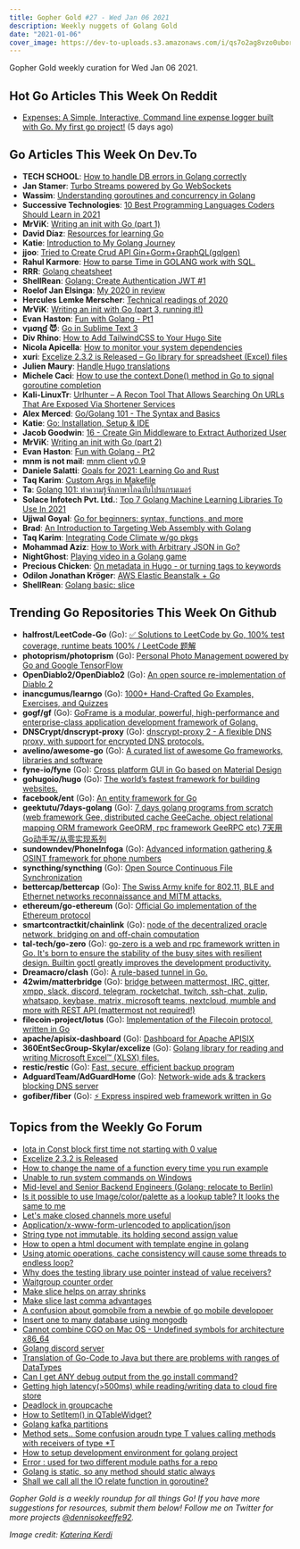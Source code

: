 ```yaml
---
title: Gopher Gold #27 - Wed Jan 06 2021
description: Weekly nuggets of Golang Gold
date: "2021-01-06"
cover_image: https://dev-to-uploads.s3.amazonaws.com/i/qs7o2ag8vzo0uborgc7v.png
---
```


Gopher Gold weekly curation for Wed Jan 06 2021.



## Hot Go Articles This Week On Reddit

- [Expenses: A Simple, Interactive, Command line expense logger built with Go. My first go project!](https://www.reddit.com/r/golang/comments/ko0x3h/expenses_a_simple_interactive_command_line/) (5 days ago)



## Go Articles This Week On Dev.To

- **TECH SCHOOL**: [How to handle DB errors in Golang correctly](https://dev.to/techschoolguru/how-to-handle-db-errors-in-golang-correctly-11ek)
- **Jan Stamer**: [Turbo Streams powered by Go WebSockets](https://dev.to/remast/turbo-streams-powered-by-go-websockets-1578)
- **Wassim**: [Understanding goroutines and concurrency in Golang](https://dev.to/wassimbj/understanding-goroutines-and-concurrency-in-golang-216n)
- **Successive Technologies**: [10 Best Programming Languages Coders Should Learn in 2021](https://dev.to/successivetechblogs/10-best-programming-languages-coders-should-learn-in-2021-3e2l)
- **MrViK**: [Writing an init with Go (part 1)](https://dev.to/__mrvik__/writing-an-init-with-go-part-1-3f35)
- **David Díaz**: [Resources for learning Go](https://dev.to/dd8888/resources-for-learning-go-4jfe)
- **Katie**: [Introduction to My Golang Journey](https://dev.to/katieraby/introduction-to-my-golang-journey-25kd)
- **jjoo**: [Tried to Create Crud API Gin+Gorm+GraphQL(gqlgen)](https://dev.to/version1/tried-to-create-crud-api-gin-gorm-graphql-gqlgen-16cg)
- **Rahul Karmore**: [How to parse Time in GOLANG work with SQL.](https://dev.to/rahulkarmore/how-to-parse-time-of-time-time-in-golang-work-with-sql-db-in)
- **RRR**: [Golang cheatsheet](https://dev.to/rrr/golang-cheatsheet-2ni5)
- **ShellRean**: [Golang: Create Authentication JWT #1](https://dev.to/shellrean/golang-auth-create-authentication-gin-jwt-1-41e4)
- **Roelof Jan Elsinga**: [My 2020 in review](https://dev.to/roelofjanelsinga/my-2020-in-review-49i3)
- **Hercules Lemke Merscher**: [Technical readings of 2020](https://dev.to/hlmerscher/technical-readings-of-2020-3ofa)
- **MrViK**: [Writing an init with Go (part 3, running it!)](https://dev.to/__mrvik__/writing-an-init-with-go-part-3-1m5f)
- **Evan Haston**: [Fun with Golang - Pt1](https://dev.to/dmevanct/fun-with-golang-pt1-5g2b)
- **ѵµσɳɠ 😈**: [Go in Sublime Text 3](https://dev.to/vuong/go-in-sublime-text-3-hb5)
- **Div Rhino**: [How to Add TailwindCSS to Your Hugo Site](https://dev.to/divrhino/how-to-add-tailwindcss-to-your-hugo-site-5290)
- **Nicola Apicella**: [How to monitor your system dependencies](https://dev.to/napicella/how-to-monitor-your-dependencies-15ii)
- **xuri**: [Excelize 2.3.2 is Released – Go library for spreadsheet (Excel) files](https://dev.to/xuri/excelize-2-3-2-is-released-go-library-for-spreadsheet-excel-files-3gm4)
- **Julien Maury**: [Handle Hugo translations](https://dev.to/jmau111/handle-hugo-translations-1gf7)
- **Michele Caci**: [How to use the context.Done() method in Go to signal goroutine completion](https://dev.to/mcaci/how-to-use-the-context-done-method-in-go-22me)
- **Kali-LinuxTr**: [Urlhunter – A Recon Tool That Allows Searching On URLs That Are Exposed Via Shortener Services](https://dev.to/kalilinuxtr/urlhunter-a-recon-tool-that-allows-searching-on-urls-that-are-exposed-via-shortener-services-495n)
- **Alex Merced**: [Go/Golang 101 - The Syntax and Basics](https://dev.to/alexmercedcoder/go-golang-101-the-syntax-and-basics-1lig)
- **Katie**: [Go: Installation, Setup & IDE](https://dev.to/katieraby/go-installation-setup-ide-27e8)
- **Jacob Goodwin**: [16 - Create Gin Middleware to Extract Authorized User](https://dev.to/jacobsngoodwin/16-create-gin-middleware-to-extract-authorized-user-1jom)
- **MrViK**: [Writing an init with Go (part 2)](https://dev.to/__mrvik__/writing-an-init-with-go-part-2-1dnm)
- **Evan Haston**: [Fun with Golang - Pt2](https://dev.to/dmevanct/fun-with-golang-pt2-49gp)
- **mnm is not mail**: [mnm client v0.9](https://dev.to/mnmnotmail/mnm-client-v0-9-4e2a)
- **Daniele Salatti**: [Goals for 2021: Learning Go and Rust](https://dev.to/danielesalatti/goals-for-2021-learning-go-and-rust-2g2a)
- **Taq Karim**: [Custom Args in Makefile](https://dev.to/taqkarim/custom-args-in-makefile-3mof)
- **Ta**: [Golang 101: ทำความรู้จักภาษาโกฉบับโปรแกรมเมอร์](https://dev.to/centrilliontech/golang-101-21ko)
- **Solace Infotech Pvt. Ltd.**: [Top 7 Golang Machine Learning Libraries To Use In 2021](https://dev.to/ltdsolace/top-7-golang-machine-learning-libraries-to-use-in-2021-25m5)
- **Ujjwal Goyal**: [Go for beginners: syntax, functions, and more](https://dev.to/importhuman/go-for-beginners-syntax-functions-and-more-2a4h)
- **Brad**: [An Introduction to Targeting Web Assembly with Golang](https://dev.to/bradcypert/an-introduction-to-targeting-web-assembly-with-golang-5dhe)
- **Taq Karim**: [Integrating Code Climate w/go pkgs](https://dev.to/taqkarim/integrating-code-climate-w-go-pkgs-2on6)
- **Mohammad Aziz**: [How to Work with Arbitrary JSON in Go?](https://dev.to/iaziz786/how-to-work-with-arbitrary-json-in-go-1f71)
- **NightGhost**: [Playing video in a Golang game](https://dev.to/zergon321/playing-video-in-a-golang-game-531h)
- **Precious Chicken**: [On metadata in Hugo - or turning tags to keywords](https://dev.to/preciouschicken/on-metadata-in-hugo-or-turning-tags-to-keywords-3226)
- **Odilon Jonathan Kröger**: [AWS Elastic Beanstalk + Go](https://dev.to/odilonjk/aws-elastic-beanstalk-go-2kaf)
- **ShellRean**: [Golang basic: slice](https://dev.to/shellrean/golang-basic-slice-437k)



## Trending Go Repositories This Week On Github

- **halfrost/LeetCode-Go** (Go): [✅ Solutions to LeetCode by Go, 100% test coverage, runtime beats 100% / LeetCode 题解](https://github.com/halfrost/LeetCode-Go)
- **photoprism/photoprism** (Go): [Personal Photo Management powered by Go and Google TensorFlow](https://github.com/photoprism/photoprism)
- **OpenDiablo2/OpenDiablo2** (Go): [An open source re-implementation of Diablo 2](https://github.com/OpenDiablo2/OpenDiablo2)
- **inancgumus/learngo** (Go): [1000+ Hand-Crafted Go Examples, Exercises, and Quizzes](https://github.com/inancgumus/learngo)
- **gogf/gf** (Go): [GoFrame is a modular, powerful, high-performance and enterprise-class application development framework of Golang.](https://github.com/gogf/gf)
- **DNSCrypt/dnscrypt-proxy** (Go): [dnscrypt-proxy 2 - A flexible DNS proxy, with support for encrypted DNS protocols.](https://github.com/DNSCrypt/dnscrypt-proxy)
- **avelino/awesome-go** (Go): [A curated list of awesome Go frameworks, libraries and software](https://github.com/avelino/awesome-go)
- **fyne-io/fyne** (Go): [Cross platform GUI in Go based on Material Design](https://github.com/fyne-io/fyne)
- **gohugoio/hugo** (Go): [The world’s fastest framework for building websites.](https://github.com/gohugoio/hugo)
- **facebook/ent** (Go): [An entity framework for Go](https://github.com/facebook/ent)
- **geektutu/7days-golang** (Go): [7 days golang programs from scratch (web framework Gee, distributed cache GeeCache, object relational mapping ORM framework GeeORM, rpc framework GeeRPC etc) 7天用Go动手写/从零实现系列](https://github.com/geektutu/7days-golang)
- **sundowndev/PhoneInfoga** (Go): [Advanced information gathering & OSINT framework for phone numbers](https://github.com/sundowndev/PhoneInfoga)
- **syncthing/syncthing** (Go): [Open Source Continuous File Synchronization](https://github.com/syncthing/syncthing)
- **bettercap/bettercap** (Go): [The Swiss Army knife for 802.11, BLE and Ethernet networks reconnaissance and MITM attacks.](https://github.com/bettercap/bettercap)
- **ethereum/go-ethereum** (Go): [Official Go implementation of the Ethereum protocol](https://github.com/ethereum/go-ethereum)
- **smartcontractkit/chainlink** (Go): [node of the decentralized oracle network, bridging on and off-chain computation](https://github.com/smartcontractkit/chainlink)
- **tal-tech/go-zero** (Go): [go-zero is a web and rpc framework written in Go. It's born to ensure the stability of the busy sites with resilient design. Builtin goctl greatly improves the development productivity.](https://github.com/tal-tech/go-zero)
- **Dreamacro/clash** (Go): [A rule-based tunnel in Go.](https://github.com/Dreamacro/clash)
- **42wim/matterbridge** (Go): [bridge between mattermost, IRC, gitter, xmpp, slack, discord, telegram, rocketchat, twitch, ssh-chat, zulip, whatsapp, keybase, matrix, microsoft teams, nextcloud, mumble and more with REST API (mattermost not required!)](https://github.com/42wim/matterbridge)
- **filecoin-project/lotus** (Go): [Implementation of the Filecoin protocol, written in Go](https://github.com/filecoin-project/lotus)
- **apache/apisix-dashboard** (Go): [Dashboard for Apache APISIX](https://github.com/apache/apisix-dashboard)
- **360EntSecGroup-Skylar/excelize** (Go): [Golang library for reading and writing Microsoft Excel™ (XLSX) files.](https://github.com/360EntSecGroup-Skylar/excelize)
- **restic/restic** (Go): [Fast, secure, efficient backup program](https://github.com/restic/restic)
- **AdguardTeam/AdGuardHome** (Go): [Network-wide ads & trackers blocking DNS server](https://github.com/AdguardTeam/AdGuardHome)
- **gofiber/fiber** (Go): [⚡️ Express inspired web framework written in Go](https://github.com/gofiber/fiber)



## Topics from the Weekly Go Forum

- [Iota in Const block first time not starting with 0 value](https://forum.golangbridge.org/t/iota-in-const-block-first-time-not-starting-with-0-value/21894)
- [Excelize 2.3.2 is Released](https://forum.golangbridge.org/t/excelize-2-3-2-is-released/21902)
- [How to change the name of a function every time you run example](https://forum.golangbridge.org/t/how-to-change-the-name-of-a-function-every-time-you-run-example/21857)
- [Unable to run system commands on Windows](https://forum.golangbridge.org/t/unable-to-run-system-commands-on-windows/21866)
- [Mid-level and Senior Backend Engineers (Golang; relocate to Berlin)](https://forum.golangbridge.org/t/mid-level-and-senior-backend-engineers-golang-relocate-to-berlin/21921)
- [Is it possible to use Image/color/palette as a lookup table? It looks the same to me](https://forum.golangbridge.org/t/is-it-possible-to-use-image-color-palette-as-a-lookup-table-it-looks-the-same-to-me/21841)
- [Let's make closed channels more useful](https://forum.golangbridge.org/t/lets-make-closed-channels-more-useful/21891)
- [Application/x-www-form-urlencoded to application/json](https://forum.golangbridge.org/t/application-x-www-form-urlencoded-to-application-json/21900)
- [String type not immutable, its holding second assign value](https://forum.golangbridge.org/t/string-type-not-immutable-its-holding-second-assign-value/21895)
- [How to open a html document with template engine in golang](https://forum.golangbridge.org/t/how-to-open-a-html-document-with-template-engine-in-golang/21880)
- [Using atomic operations, cache consistency will cause some threads to endless loop?](https://forum.golangbridge.org/t/using-atomic-operations-cache-consistency-will-cause-some-threads-to-endless-loop/21911)
- [Why does the testing library use pointer instead of value receivers?](https://forum.golangbridge.org/t/why-does-the-testing-library-use-pointer-instead-of-value-receivers/21907)
- [Waitgroup counter order](https://forum.golangbridge.org/t/waitgroup-counter-order/21884)
- [Make slice helps on array shrinks](https://forum.golangbridge.org/t/make-slice-helps-on-array-shrinks/21923)
- [Make slice last comma advantages](https://forum.golangbridge.org/t/make-slice-last-comma-advantages/21928)
- [A confusion about gomobile from a newbie of go mobile developoer](https://forum.golangbridge.org/t/a-confusion-about-gomobile-from-a-newbie-of-go-mobile-developoer/21853)
- [Insert one to many database using mongodb](https://forum.golangbridge.org/t/insert-one-to-many-database-using-mongodb/21855)
- [Cannot combine CGO on Mac OS - Undefined symbols for architecture x86_64](https://forum.golangbridge.org/t/cannot-combine-cgo-on-mac-os-undefined-symbols-for-architecture-x86-64/21860)
- [Golang discord server](https://forum.golangbridge.org/t/golang-discord-server/21926)
- [Translation of Go-Code to Java but there are problems with ranges of DataTypes](https://forum.golangbridge.org/t/translation-of-go-code-to-java-but-there-are-problems-with-ranges-of-datatypes/21938)
- [Can I get ANY debug output from the go install command?](https://forum.golangbridge.org/t/can-i-get-any-debug-output-from-the-go-install-command/21909)
- [Getting high latency(>500ms) while reading/writing data to cloud fire store](https://forum.golangbridge.org/t/getting-high-latency-500ms-while-reading-writing-data-to-cloud-fire-store/21879)
- [Deadlock in groupcache](https://forum.golangbridge.org/t/deadlock-in-groupcache/21868)
- [How to SetItem() in QTableWidget?](https://forum.golangbridge.org/t/how-to-setitem-in-qtablewidget/21896)
- [Golang kafka partitions](https://forum.golangbridge.org/t/golang-kafka-partitions/21898)
- [Method sets.. Some confusion aroudn type T values calling methods with receivers of type *T](https://forum.golangbridge.org/t/method-sets-some-confusion-aroudn-type-t-values-calling-methods-with-receivers-of-type-t/21915)
- [How to setup development environment for golang project](https://forum.golangbridge.org/t/how-to-setup-development-environment-for-golang-project/21919)
- [Error : used for two different module paths for a repo](https://forum.golangbridge.org/t/error-used-for-two-different-module-paths-for-a-repo/21939)
- [Golang is static, so any method should static always](https://forum.golangbridge.org/t/golang-is-static-so-any-method-should-static-always/21941)
- [Shall we call all the IO relate function in goroutine?](https://forum.golangbridge.org/t/shall-we-call-all-the-io-relate-function-in-goroutine/21942)

_Gopher Gold is a weekly roundup for all things Go! If you have more suggestions for resources, submit them below! Follow me on Twitter for more projects [@dennisokeeffe92](https://twitter.com/dennisokeeffe92)._

_Image credit: [Katerina Kerdi](https://unsplash.com/@katekerdi)_
